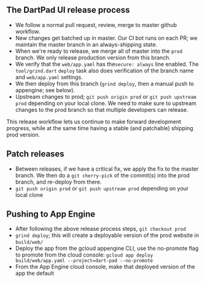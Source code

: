 ## The DartPad UI release process

- We follow a normal pull request, review, merge to master github workflow.
- New changes get batched up in master. Our CI bot runs on each PR; we maintain the master branch in an always-shipping state.
- When we're ready to release, we merge all of master into the `prod` branch. We only release production version from this branch.
- We verify that the `web/app.yaml` has the`secure: always` line enabled. The `tool/grind.dart` `deploy` task also does verification of the branch name and `web/app.yaml` settings.
- We then deploy from this branch (`grind deploy`, then a manual push to appengine; see below).
- Upstream changes to prod; `git push origin prod` or `git push upstream prod` depending on your local clone. We need to make sure to upstream changes to the prod branch so that multiple developers can release.

This release workflow lets us continue to make forward development progress, while at the same time having a stable (and patchable) shipping prod version.

## Patch releases

- Between releases, if we have a critical fix, we apply the fix to the master branch. We then do a `git cherry-pick` of the commit(s) into the prod branch, and re-deploy from there.
- `git push origin prod` or `git push upstream prod` depending on your local clone

## Pushing to App Engine

- After following the above release process steps, `git checkout prod`
- `grind deploy`; this will create a deployable version of the prod website in `build/web/`
- Deploy the app from the gcloud appengine CLI, use the no-promote flag to promote from the cloud console: `gcloud app deploy build/web/app.yaml --project=dart-pad --no-promote`
- From the App Engine cloud console, make that deployed version of the app the default
